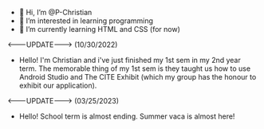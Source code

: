 - 👋 Hi, I’m @P-Christian
- 👀 I’m interested in learning programming
- 🌱 I’m currently learning HTML and CSS (for now)

<---UPDATE---> (10/30/2022)
- Hello! I'm Christian and i've just finished my 1st sem in my 2nd year term. The memorable thing of my 1st sem is they taught us how to use Android Studio and The CITE Exhibit (which my group has the honour to exhibit our application).

<---UPDATE---> (03/25/2023)
- Hello! School term is almost ending. Summer vaca is almost here!

<!---
P-Christian/P-Christian is a ✨ special ✨ repository because its `README.md` (this file) appears on your GitHub profile.
You can click the Preview link to take a look at your changes.
--->
